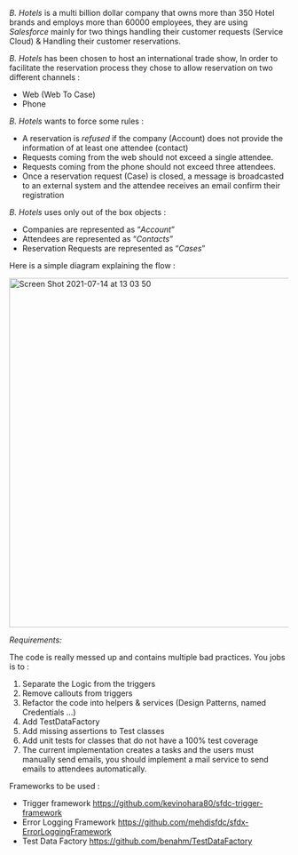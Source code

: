 *B. Hotels* is a multi billion dollar company that owns more than 350 Hotel brands and employs more than 60000 employees, they are using *Salesforce* mainly for two things handling their customer requests (Service Cloud) & Handling their customer reservations.

*B. Hotels* has been chosen to host an international trade show, In order to facilitate the reservation process they chose to allow reservation on two different channels :

* Web (Web To Case)
* Phone

*B. Hotels* wants to force some rules : 

* A reservation is _refused_ if the company (Account) does not provide the information of at least one attendee (contact) 
* Requests coming from the web should not exceed a single attendee.
* Requests coming from the phone should not exceed three attendees.
* Once a reservation request (Case) is closed, a message is broadcasted to an external system and the attendee receives an email confirm their registration

*B. Hotels* uses only out of the box objects :

* Companies are represented as “*Account*”
* Attendees are represented as “*Contacts*”
* Reservation Requests are represented as “*Cases*”

Here is a simple diagram explaining the flow :

<img width="629" alt="Screen Shot 2021-07-14 at 13 03 50" src="https://user-images.githubusercontent.com/46943760/158511398-b5dba656-f451-4a36-992d-59097bc59856.png">

*Requirements:*

The code is really messed up and contains multiple bad practices. You jobs is to : 

1. Separate the Logic from the triggers
2. Remove callouts from triggers
3. Refactor the code into helpers & services (Design Patterns, named Credentials ...)
4. Add TestDataFactory 
5. Add missing assertions to Test classes 
6. Add unit tests for classes that do not have a 100% test coverage
7. The current implementation creates a tasks and the users must manually send emails, you should implement a mail service to send emails to attendees automatically.



Frameworks to be used : 
 - Trigger framework https://github.com/kevinohara80/sfdc-trigger-framework
 - Error Logging Framework https://github.com/mehdisfdc/sfdx-ErrorLoggingFramework
 - Test Data Factory https://github.com/benahm/TestDataFactory
